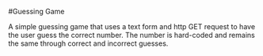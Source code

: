 #Guessing Game

A simple guessing game that uses a text form and http GET request to have the user guess the correct number. The number is hard-coded and remains the same through correct and incorrect guesses.
